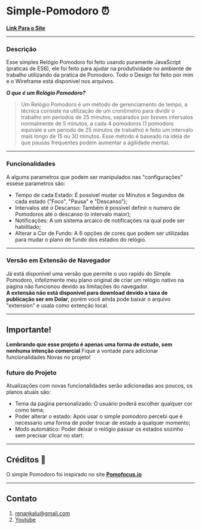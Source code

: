# Simple-Pomodoro ⏰
**[Link Para o Site](https://simple-pomodoro-delta.vercel.app/)**

---

### Descrição
 Esse simples Relógio Pomodoro foi feito usando puramente JavaScript (praticas de ES6), ele foi feito para ajudar na produtividade no ambiente de trabalho utilizando da pratica de Pomodoro. Todo o Design foi feito por mim e o Wireframe está disponivel nos arquivos.

___O que é um Relógio Pomodoro?___
>Um Relógio Pomodoro é um método de gerenciamento de tempo, a técnica consiste na utilização de um cronômetro para dividir o trabalho em períodos de 25 minutos, separados por breves intervalos normalmente de 5 minutos, a cada 4 pomodoros (1 pomodoro equivale a um periodo de 25 minutos de trabalho) é feito um intervalo mais longo de 15 ou 30 minutos. Esse método é baseado na ideia de que pausas frequentes podem aumentar a agilidade mental.

---

### Funcionalidades
 A algums parametros que podem ser manipulados nas "configurações" essese parametros são:
* Tempo de cada Estado: É possivel mudar os Minutos e Segundos de cada estado ("Foco", "Pausa" e "Descanso");
* Intervalos até o Descanso: Também é possivel definir o numero de Pomodoros até o descanso (o intervalo maior);
* Notificações: A um sistema arcaico de notificações na qual pode ser habilitado;
* Alterar a Cor de Fundo: A 6 opções de cores que podem ser utilizadas para mudar o plano de fundo dos estados do relógio.

---

### Versão em Extensão de Navegador
 Já está disponivel uma versão que permite o uso rapído do Simple Pomodoro, infelizmente meu plano original de criar um relógio nativo na página não funcionou devido as limitações do navegador.<br>
 **A extensão não está disponivel para download devido a taxa de publicação ser em Dolar**, porém você ainda pode baixar o arquivo "extension" e usala como extenção local.

 ---

 ## Importante! 
 **Lembrando que esse projeto é apenas uma forma de estudo, sem nenhuma intenção comercial** 
 Fique a vontade para adicionar funcionalidades Novas no projeto!

### futuro do Projeto
 Atualizações com novas funcionalidades serão adicionadas aos poucos, os planos atuais são:
 * Tema da pagina personalizado: O usuário poderá escolher qualquer cor como tema;
 * Poder alterar o estado: Após usar o simple pomodoro percebi que é necessario uma forma de poder trocar de estado a qualquer momento;
 * Modo automático: Poder deixar o relógio passar os estados sozinho sem precisar clicar no start.
   
 ---

## Créditos 👏
O simple Pomodoro foi inspirado no site **[Pomofocus.io](https://pomofocus.io/)**

 ---

## Contato
 1. [renankalu@gmail.com](renankalu@gmail.com)
 2. [Youtube]()
